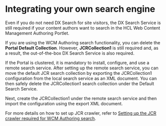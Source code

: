 # Integrating your own search engine

Even if you do not need DX Search for site visitors, the DX Search Service is still required if your content authors want to search in the HCL Web Content Management Authoring Portlet. 

If you are using the WCM Authoring search functionality, you can delete the **Portal Default Collection**. However, **JCRCollection1** is still required and, as a result, the out-of-the-box DX Search Service is also required.

If the Portal is clustered, it is mandatory to install, configure, and use a remote search service. After setting up the remote search service, you can move the default JCR search collection by exporting the JCRCollection1 configuration from the local search service as an XML document. You can then safely delete the JCRCollection1 search collection under the Default Search Service.

Next, create the JCRCollection1 under the remote search service and then import the configuration using the export XML document.

For more details on how to set up JCR crawler, refer to [Setting up the JCR crawler required for WCM Authoring search](recreate_standard_crawlers.md#setting-up-the-jcr-crawler-required-for-wcm-authoring-search).
